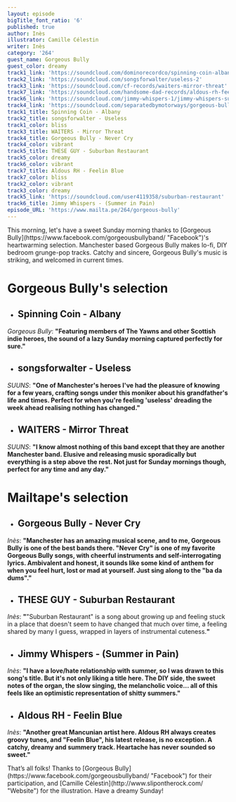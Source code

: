 ```yaml
---
layout: episode
bigTitle_font_ratio: '6'
published: true
author: Inès
illustrator: Camille Célestin
writer: Inès
category: '264'
guest_name: Gorgeous Bully
guest_color: dreamy
track1_link: 'https://soundcloud.com/dominorecordco/spinning-coin-albany'
track2_link: 'https://soundcloud.com/songsforwalter/useless-2'
track3_link: 'https://soundcloud.com/cf-records/waiters-mirror-threat'
track7_link: 'https://soundcloud.com/handsome-dad-records/aldous-rh-feelin-blue'
track6_link: 'https://soundcloud.com/jimmy-whispers-1/jimmy-whispers-summer-in-pain'
track4_link: 'https://soundcloud.com/separatedbymotorways/gorgeous-bully-never-cry'
track1_title: Spinning Coin - Albany
track2_title: songsforwalter - Useless
track1_color: bliss
track3_title: WAITERS - Mirror Threat
track4_title: Gorgeous Bully - Never Cry
track4_color: vibrant
track5_title: THESE GUY - Suburban Restaurant
track5_color: dreamy
track6_color: vibrant
track7_title: Aldous RH - Feelin Blue
track7_color: bliss
track2_color: vibrant
track3_color: dreamy
track5_link: 'https://soundcloud.com/user4119358/suburban-restaurant'
track6_title: Jimmy Whispers - (Summer in Pain)
episode_URL: 'https://www.mailta.pe/264/gorgeous-bully'
---
```

<p id="introduction">This morning, let's have a sweet Sunday morning thanks to [Gorgeous Bully](https://www.facebook.com/gorgeousbullyband/ "Facebook")'s heartwarming selection.
Manchester based Gorgeous Bully makes lo-fi, DIY bedroom grunge-pop tracks. Catchy and sincere, Gorgeous Bully's music is striking, and welcomed in current times. </p>


# **Gorgeous Bully's selection**

+ ## Spinning Coin - Albany
_Gorgeous Bully_: **"**Featuring members of The Yawns and other Scottish indie heroes, the sound of a lazy Sunday morning captured perfectly for sure.**"**

+ ## songsforwalter - Useless
_SUUNS_: **"**One of Manchester's heroes I've had the pleasure of knowing for a few years, crafting songs under this moniker about his grandfather's life and times. Perfect for when you're feeling 'useless' dreading the week ahead realising nothing has changed.**"**

+ ## WAITERS - Mirror Threat
_SUUNS_: **"**I know almost nothing of this band except that they are another Manchester band. Elusive and releasing music sporadically but everything is a step above the rest. Not just for Sunday mornings though, perfect for any time and any day.**"**



# Mailtape's selection

+ ## Gorgeous Bully - Never Cry
_Inès_: **"**Manchester has an amazing musical scene, and to me, Gorgeous Bully is one of the best bands there. "Never Cry" is one of my favorite Gorgeous Bully songs, with cheerful instruments and self-interrogating lyrics. Ambivalent and honest, it sounds like some kind of anthem for when you feel hurt, lost or mad at yourself. Just sing along to the "ba da dums".**"** 

+ ## THESE GUY - Suburban Restaurant
_Inès_: **"**"Suburban Restaurant" is a song about growing up and feeling stuck in a place that doesn't seem to have changed that much over time, a feeling shared by many I guess, wrapped in layers of instrumental cuteness.**"**

+ ## Jimmy Whispers - (Summer in Pain)
_Inès_: **"**I have a love/hate relationship with summer, so I was drawn to this song's title. But it's not only liking a title here. The DIY side, the sweet notes of the organ, the slow singing, the melancholic voice... all of this feels like an optimistic representation of shitty summers.**"**

+ ## Aldous RH - Feelin Blue
_Inès_: **"**Another great Mancunian artist here. Aldous RH always creates groovy tunes, and "Feelin Blue", his latest release, is no exception. A catchy, dreamy and summery track. Heartache has never sounded so sweet.**"**


<p id="outroduction">That’s all folks! Thanks to [Gorgeous Bully](https://www.facebook.com/gorgeousbullyband/ "Facebook") for their participation, and [Camille Célestin](http://www.slipontherock.com/ "Website") for the illustration. Have a dreamy Sunday! </p>
